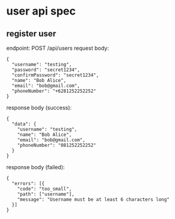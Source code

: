 # user api spec

## register user
endpoint: POST /api/users
request body:
```
{
  "username": "testing",
  "password": "secret1234",
  "confirmPassword": "secret1234",
  "name": "Bob Alice",
  "email": "bob@gmail.com",
  "phoneNumber": "+6281252252252"
}
```
response body (success):
```
{
  "data": {
    "username": "testing",
    "name": "Bob Alice",
    "email": "bob@gmail.com",
    "phoneNumber": "081252252252"
  }
}
```
response body (failed):
```
{
  "errors": [{
    "code": "too_small",
    "path": ["username"],
    "message": "Username must be at least 6 characters long"
  }]
}
```

